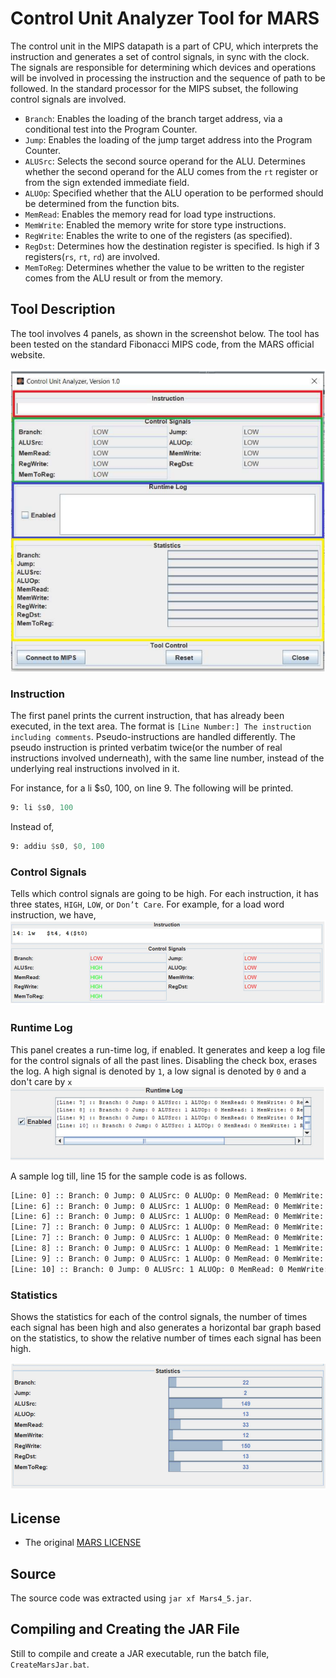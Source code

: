 # Control Unit Analyzer Tool for MARS
The control unit in the MIPS datapath is a part of CPU, which interprets the instruction and generates a set of control signals, in sync with the clock. The signals are responsible for determining which devices and operations will be involved in processing the instruction and the sequence of path to be followed. In the standard processor for the MIPS subset, the following control signals are involved. 

- `Branch`: Enables the loading of the branch target address, via a conditional test into the Program Counter.
- `Jump`: Enables the loading of the jump target address into the Program Counter.
- `ALUSrc`: Selects the second source operand for the ALU. Determines whether the second operand for the ALU comes from the `rt` register or from the sign extended immediate field.
- `ALUOp`: Specified whether that the ALU operation to be performed should be determined from the function bits.
- `MemRead`: Enables the memory read for load type instructions.
- `MemWrite`: Enabled the memory write for store type instructions.
- `RegWrite`: Enables the write to one of the registers (as specified).
- `RegDst`: Determines how the destination register is specified. Is high if 3 registers(`rs`, `rt`, `rd`) are involved.
- `MemToReg`: Determines whether the value to be written to the register comes from the ALU result or from the memory. 


## Tool Description
The tool involves 4 panels, as shown in the screenshot below. The tool has been tested on the standard Fibonacci MIPS code, from the MARS official website. 

![Screenshot](./assets/image.png)

### Instruction
The first panel prints the current instruction, that has already been executed, in the text area. The format is `[Line Number:] The instruction including comments`. Pseudo-instructions are handled differently. The pseudo instruction is printed verbatim twice(or the number of real instructions involved underneath), with the same line number, instead of the underlying real instructions involved in it.

For instance, for a li $s0, 100, on line 9. The following will be printed. 
```asm
9: li $s0, 100
``` 
Instead of,
```asm
9: addiu $s0, $0, 100 
```

### Control Signals
Tells which control signals are going to be high. For each instruction, it has three states, `HIGH`, `LOW`, or `Don’t Care`. For example, for a load word instruction, we have,
![Control Signals Screenshot](./assets/image1.png)

### Runtime Log
This panel creates a run-time log, if enabled. It generates and keep a log file for the control signals of all the past lines. Disabling the check box, erases the log. A high signal is denoted by `1`, a low signal is denoted by `0` and a don't care by `x`
![Runtime log screenshot](./assets/image2.png)

A sample log till, line 15 for the sample code is as follows.

```txt
[Line: 0] :: Branch: 0 Jump: 0 ALUSrc: 0 ALUOp: 0 MemRead: 0 MemWrite: 0 RegWrite: 0 RegDst: 0 MemToReg: 0 
[Line: 6] :: Branch: 0 Jump: 0 ALUSrc: 1 ALUOp: 0 MemRead: 0 MemWrite: 0 RegWrite: 1 RegDst: 0 MemToReg: 0 
[Line: 6] :: Branch: 0 Jump: 0 ALUSrc: 1 ALUOp: 0 MemRead: 0 MemWrite: 0 RegWrite: 1 RegDst: 0 MemToReg: 0 
[Line: 7] :: Branch: 0 Jump: 0 ALUSrc: 1 ALUOp: 0 MemRead: 0 MemWrite: 0 RegWrite: 1 RegDst: 0 MemToReg: 0 
[Line: 7] :: Branch: 0 Jump: 0 ALUSrc: 1 ALUOp: 0 MemRead: 0 MemWrite: 0 RegWrite: 1 RegDst: 0 MemToReg: 0 
[Line: 8] :: Branch: 0 Jump: 0 ALUSrc: 1 ALUOp: 0 MemRead: 1 MemWrite: 0 RegWrite: 1 RegDst: 0 MemToReg: 1 
[Line: 9] :: Branch: 0 Jump: 0 ALUSrc: 1 ALUOp: 0 MemRead: 0 MemWrite: 0 RegWrite: 1 RegDst: 0 MemToReg: 0 
[Line: 10] :: Branch: 0 Jump: 0 ALUSrc: 1 ALUOp: 0 MemRead: 0 MemWrite: 1 RegWrite: 0 RegDst: x MemToReg: x
```

### Statistics
Shows the statistics for each of the control signals, the number of times each signal has been high and also generates a horizontal bar graph based on the statistics, to show the relative number of times each signal has been high.

![Alt text](./assets/image3.png)

## License
- The original [MARS LICENSE]()

## Source
The source code was extracted using `jar xf Mars4_5.jar`.


## Compiling and Creating the JAR File
Still to compile and create a JAR executable, run the batch file, `CreateMarsJar.bat`. 